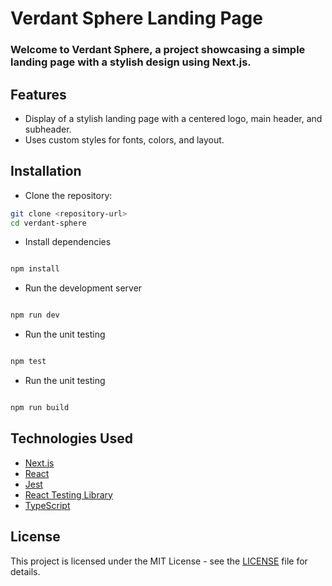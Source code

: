 # Verdant Sphere Landing Page

### Welcome to Verdant Sphere, a project showcasing a simple landing page with a stylish design using Next.js.

## Features
- Display of a stylish landing page with a centered logo, main header, and subheader.
- Uses custom styles for fonts, colors, and layout.

## Installation
- Clone the repository:

```bash
git clone <repository-url>
cd verdant-sphere

```

- Install dependencies

```bash

npm install

```

- Run the development server

```bash

npm run dev

```

- Run the unit testing

```bash

npm test

```

- Run the unit testing

```bash

npm run build

```


## Technologies Used

- [Next.js](https://nextjs.org/)
- [React](https://react.dev/)
- [Jest](https://jestjs.io/)
- [React Testing Library](https://testing-library.com/docs/react-testing-library/intro/)
- [TypeScript](https://www.typescriptlang.org/)

## License

This project is licensed under the MIT License - see the [LICENSE](LICENSE) file for details.

